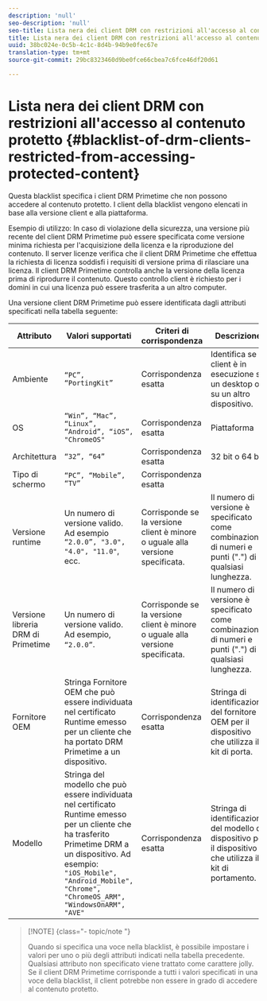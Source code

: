 ```yaml
---
description: 'null'
seo-description: 'null'
seo-title: Lista nera dei client DRM con restrizioni all'accesso al contenuto protetto
title: Lista nera dei client DRM con restrizioni all'accesso al contenuto protetto
uuid: 38bc024e-0c5b-4c1c-8d4b-94b9e0fec67e
translation-type: tm+mt
source-git-commit: 29bc8323460d9be0fce66cbea7c6fce46df20d61

---
```



# Lista nera dei client DRM con restrizioni all&#39;accesso al contenuto protetto {#blacklist-of-drm-clients-restricted-from-accessing-protected-content}

Questa blacklist specifica i client DRM Primetime che non possono accedere al contenuto protetto. I client della blacklist vengono elencati in base alla versione client e alla piattaforma.

Esempio di utilizzo: In caso di violazione della sicurezza, una versione più recente del client DRM Primetime può essere specificata come versione minima richiesta per l&#39;acquisizione della licenza e la riproduzione del contenuto. Il server licenze verifica che il client DRM Primetime che effettua la richiesta di licenza soddisfi i requisiti di versione prima di rilasciare una licenza. Il client DRM Primetime controlla anche la versione della licenza prima di riprodurre il contenuto. Questo controllo client è richiesto per i domini in cui una licenza può essere trasferita a un altro computer.

Una versione client DRM Primetime può essere identificata dagli attributi specificati nella tabella seguente:

| **Attributo** | **Valori supportati** | **Criteri di corrispondenza** | **Descrizione** |
|---|---|---|---|
| Ambiente | `“PC”, “PortingKit”` | Corrispondenza esatta | Identifica se il client è in esecuzione su un desktop o su un altro dispositivo. |
| OS | `“Win”, “Mac”, “Linux”, “Android”, “iOS”, "ChromeOS"` | Corrispondenza esatta | Piattaforma |
| Architettura | `“32”, “64”` | Corrispondenza esatta | 32 bit o 64 bit |
| Tipo di schermo | `“PC”, “Mobile”, “TV”` | Corrispondenza esatta |  |
| Versione runtime | Un numero di versione valido. Ad esempio `“2.0.0”, "3.0", "4.0", "11.0"`, ecc. | Corrisponde se la versione client è minore o uguale alla versione specificata. | Il numero di versione è specificato come combinazione di numeri e punti (&quot;.&quot;) di qualsiasi lunghezza. |
| Versione libreria DRM di Primetime | Un numero di versione valido. Ad esempio, `“2.0.0”`. | Corrisponde se la versione client è minore o uguale alla versione specificata. | Il numero di versione è specificato come combinazione di numeri e punti (&quot;.&quot;) di qualsiasi lunghezza. |
| Fornitore OEM | Stringa Fornitore OEM che può essere individuata nel certificato Runtime emesso per un cliente che ha portato DRM Primetime a un dispositivo. | Corrispondenza esatta | Stringa di identificazione del fornitore OEM per il dispositivo che utilizza il kit di porta. |
| Modello | Stringa del modello che può essere individuata nel certificato Runtime emesso per un cliente che ha trasferito Primetime DRM a un dispositivo. Ad esempio: `"iOS_Mobile", "Android_Mobile", "Chrome", "ChromeOS_ARM", "WindowsOnARM", "AVE"` | Corrispondenza esatta | Stringa di identificazione del modello di dispositivo per il dispositivo che utilizza il kit di portamento. |

>[!NOTE] {class=&quot;- topic/note &quot;}
>
>Quando si specifica una voce nella blacklist, è possibile impostare i valori per uno o più degli attributi indicati nella tabella precedente. Qualsiasi attributo non specificato viene trattato come carattere jolly. Se il client DRM Primetime corrisponde a tutti i valori specificati in una voce della blacklist, il client potrebbe non essere in grado di accedere al contenuto protetto.

